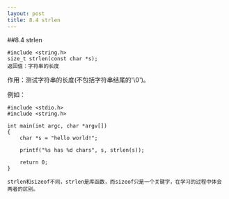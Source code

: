 ```yaml
---
layout: post 
title: 8.4 strlen
---
```


##8.4 strlen

	#include <string.h>
	size_t strlen(const char *s);
	返回值：字符串的长度
作用：测试字符串的长度(不包括字符串结尾的'\0')。

例如：

	#include <stdio.h>
	#include <string.h>

	int main(int argc, char *argv[])
	{
		char *s = "hello world!";

		printf("%s has %d chars", s, strlen(s));

		return 0;
	}

	strlen和sizeof不同，strlen是库函数，而sizeof只是一个关键字，在学习的过程中体会两者的区别。
